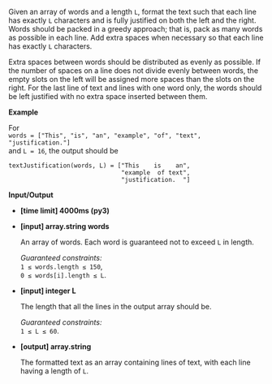 <div class="markdown"><p>Given an array of words and a length <code>L</code>, format the text such that each line has exactly <code>L</code> characters and is fully justified on both the left and the right. Words should be packed in a greedy approach; that is, pack as many words as possible in each line. Add extra spaces when necessary so that each line has exactly <code>L</code> characters.</p>
<p>Extra spaces between words should be distributed as evenly as possible. If the number of spaces on a line does not divide evenly between words, the empty slots on the left will be assigned more spaces than the slots on the right. For the last line of text and lines with one word only, the words should be left justified with no extra space inserted between them.</p>
<p><strong>Example</strong></p>
<p>For<br>
<code>words = ["This", "is", "an", "example", "of", "text", "justification."]</code><br>
and <code>L = 16</code>, the output should be</p>
<pre><code>textJustification(words, L) = ["This    is    an",
                               "example  of text",
                               "justification.  "]
</code></pre>
<p><strong>Input/Output</strong></p>
<ul>
<li><strong>[time limit] 4000ms (py3)</strong></li>
</ul>
<ul>
<li>
<p><strong>[input] array.string words</strong></p>
<p>An array of words. Each word is guaranteed not to exceed <code>L</code> in length.</p>
<p><em>Guaranteed constraints:</em><br>
<code>1 ≤ words.length ≤ 150</code>,<br>
<code>0 ≤ words[i].length ≤ L</code>.</p>
</li>
<li>
<p><strong>[input] integer L</strong></p>
<p>The length that all the lines in the output array should be.</p>
<p><em>Guaranteed constraints:</em><br>
<code>1 ≤ L ≤ 60</code>.</p>
</li>
<li>
<p><strong>[output] array.string</strong></p>
<p>The formatted text as an array containing lines of text, with each line having a length of <code>L</code>.</p>
</li>
</ul>
</div>